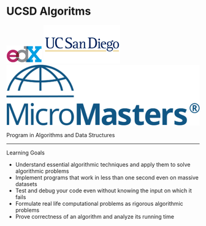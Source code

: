 # UCSD Algoritms
![](art/edX_logo.png?raw=true)
![](art/ucsdx-logo12012015-200x101.png?raw=true)
![](art/ucsd-mm-logo-blue.png?raw=true)

Program in Algorithms and Data Structures

----

Learning Goals

* Understand essential algorithmic techniques and apply them to solve algorithmic problems
* Implement programs that work in less than one second even on massive datasets
* Test and debug your code even without knowing the input on which it fails
* Formulate real life computational problems as rigorous algorithmic problems
* Prove correctness of an algorithm and analyze its running time

